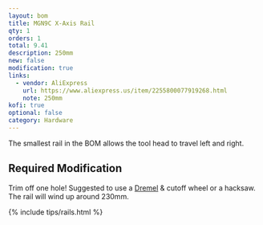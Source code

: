 ```yaml
---
layout: bom
title: MGN9C X-Axis Rail
qty: 1
orders: 1
total: 9.41
description: 250mm
new: false
modification: true
links:
  - vendor: AliExpress
    url: https://www.aliexpress.us/item/2255800077919268.html
    note: 250mm
kofi: true
optional: false
category: Hardware
---
```


The smallest rail in the BOM allows the tool head to travel left and right.

## Required Modification

Trim off one hole! Suggested to use a [Dremel](https://www.amazon.com/dp/B0D2D28FSV?&tag=lemontron-20) & cutoff wheel or
a hacksaw. The rail will wind up around 230mm.

{% include tips/rails.html %}
